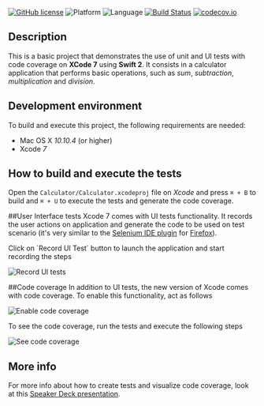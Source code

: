 [![GitHub license](https://img.shields.io/badge/license-MIT-blue.svg)](https://github.com/ugocastro/demo-xcode7-coverage/blob/master/LICENSE)
![Platform](https://img.shields.io/badge/platform-ios-lightgrey.svg)
![Language](https://img.shields.io/badge/language-swift-orange.svg)
[![Build Status](https://travis-ci.org/ugocastro/demo-xcode7-coverage.svg)](https://travis-ci.org/ugocastro/demo-xcode7-coverage)
[![codecov.io](https://codecov.io/github/ugocastro/demo-xcode7-coverage/coverage.svg?branch=master)](https://codecov.io/github/ugocastro/demo-xcode7-coverage?branch=master)

## Description
This is a basic project that demonstrates the use of unit and UI tests with code coverage on **XCode 7** using **Swift 2**. It consists in a calculator application that performs basic operations, such as *sum*, *subtraction*, *multiplication* and *division*.

## Development environment
To build and execute this project, the following requirements are needed:
* Mac OS X _10.10.4_ (or higher)
* Xcode _7_

## How to build and execute the tests
Open the `Calculator/Calculator.xcodeproj` file on *Xcode* and press `⌘ + B` to build and `⌘ + U` to execute the tests and generate the code coverage.

##User Interface tests
Xcode 7 comes with UI tests functionality. It records the user actions on application and generate the code to be used on test scenario (it's very similar to the [Selenium IDE plugin](http://www.seleniumhq.org/projects/ide/) for [Firefox](https://www.mozilla.org/en-US/firefox/products/)).
<p>Click on `Record UI Test` button to launch the application and start recording the steps

![Record UI tests](http://i.giphy.com/3o8doWVvcWvFIVaP72.gif)

##Code coverage
In addition to UI tests, the new version of Xcode comes with code coverage. To enable this functionality, act as follows

![Enable code coverage](http://i.giphy.com/d2ZeJJISFDVrTK0M.gif)

To see the code coverage, run the tests and execute the following steps

![See code coverage](http://i.giphy.com/3o8doOOpVrAlveNLva.gif)

## More info
For more info about how to create tests and visualize code coverage, look at this [Speaker Deck presentation](https://speakerdeck.com/ugocastro/unit-and-ui-tests-with-code-coverage-on-xcode-7-using-swift-2).
